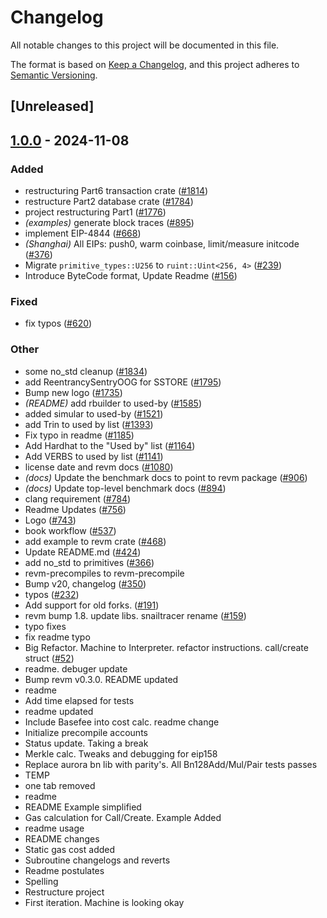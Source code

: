 # Changelog

All notable changes to this project will be documented in this file.

The format is based on [Keep a Changelog](https://keepachangelog.com/en/1.0.0/),
and this project adheres to [Semantic Versioning](https://semver.org/spec/v2.0.0.html).

## [Unreleased]

## [1.0.0](https://github.com/receivingplateman/revm/releases/tag/revm-wiring-v1.0.0) - 2024-11-08

### Added

- restructuring Part6 transaction crate ([#1814](https://github.com/receivingplateman/revm/pull/1814))
- restructure Part2 database crate ([#1784](https://github.com/receivingplateman/revm/pull/1784))
- project restructuring Part1 ([#1776](https://github.com/receivingplateman/revm/pull/1776))
- *(examples)* generate block traces ([#895](https://github.com/receivingplateman/revm/pull/895))
- implement EIP-4844 ([#668](https://github.com/receivingplateman/revm/pull/668))
- *(Shanghai)* All EIPs: push0, warm coinbase, limit/measure initcode ([#376](https://github.com/receivingplateman/revm/pull/376))
- Migrate `primitive_types::U256` to `ruint::Uint<256, 4>` ([#239](https://github.com/receivingplateman/revm/pull/239))
- Introduce ByteCode format, Update Readme ([#156](https://github.com/receivingplateman/revm/pull/156))

### Fixed

- fix typos ([#620](https://github.com/receivingplateman/revm/pull/620))

### Other

- some no_std cleanup ([#1834](https://github.com/receivingplateman/revm/pull/1834))
- add ReentrancySentryOOG for SSTORE ([#1795](https://github.com/receivingplateman/revm/pull/1795))
- Bump new logo ([#1735](https://github.com/receivingplateman/revm/pull/1735))
- *(README)* add rbuilder to used-by ([#1585](https://github.com/receivingplateman/revm/pull/1585))
- added simular to used-by ([#1521](https://github.com/receivingplateman/revm/pull/1521))
- add Trin to used by list ([#1393](https://github.com/receivingplateman/revm/pull/1393))
- Fix typo in readme ([#1185](https://github.com/receivingplateman/revm/pull/1185))
- Add Hardhat to the "Used by" list ([#1164](https://github.com/receivingplateman/revm/pull/1164))
- Add VERBS to used by list ([#1141](https://github.com/receivingplateman/revm/pull/1141))
- license date and revm docs ([#1080](https://github.com/receivingplateman/revm/pull/1080))
- *(docs)* Update the benchmark docs to point to revm package ([#906](https://github.com/receivingplateman/revm/pull/906))
- *(docs)* Update top-level benchmark docs ([#894](https://github.com/receivingplateman/revm/pull/894))
- clang requirement ([#784](https://github.com/receivingplateman/revm/pull/784))
- Readme Updates ([#756](https://github.com/receivingplateman/revm/pull/756))
- Logo ([#743](https://github.com/receivingplateman/revm/pull/743))
- book workflow ([#537](https://github.com/receivingplateman/revm/pull/537))
- add example to revm crate ([#468](https://github.com/receivingplateman/revm/pull/468))
- Update README.md ([#424](https://github.com/receivingplateman/revm/pull/424))
- add no_std to primitives ([#366](https://github.com/receivingplateman/revm/pull/366))
- revm-precompiles to revm-precompile
- Bump v20, changelog ([#350](https://github.com/receivingplateman/revm/pull/350))
- typos ([#232](https://github.com/receivingplateman/revm/pull/232))
- Add support for old forks. ([#191](https://github.com/receivingplateman/revm/pull/191))
- revm bump 1.8. update libs. snailtracer rename ([#159](https://github.com/receivingplateman/revm/pull/159))
- typo fixes
- fix readme typo
- Big Refactor. Machine to Interpreter. refactor instructions. call/create struct ([#52](https://github.com/receivingplateman/revm/pull/52))
- readme. debuger update
- Bump revm v0.3.0. README updated
- readme
- Add time elapsed for tests
- readme updated
- Include Basefee into cost calc. readme change
- Initialize precompile accounts
- Status update. Taking a break
- Merkle calc. Tweaks and debugging for eip158
- Replace aurora bn lib with parity's. All Bn128Add/Mul/Pair tests passes
- TEMP
- one tab removed
- readme
- README Example simplified
- Gas calculation for Call/Create. Example Added
- readme usage
- README changes
- Static gas cost added
- Subroutine changelogs and reverts
- Readme postulates
- Spelling
- Restructure project
- First iteration. Machine is looking okay
